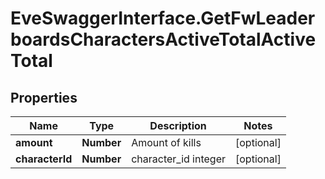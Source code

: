 # EveSwaggerInterface.GetFwLeaderboardsCharactersActiveTotalActiveTotal

## Properties
Name | Type | Description | Notes
------------ | ------------- | ------------- | -------------
**amount** | **Number** | Amount of kills | [optional] 
**characterId** | **Number** | character_id integer | [optional] 


